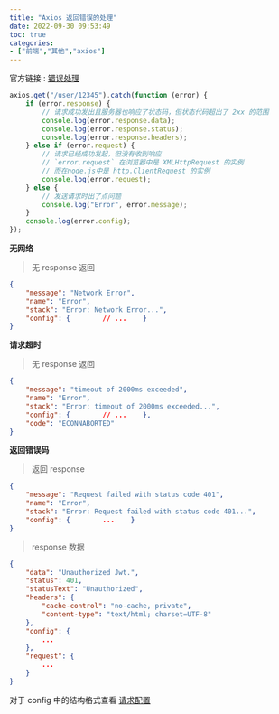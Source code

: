 ```yaml
---
title: "Axios 返回错误的处理"
date: 2022-09-30 09:53:49
toc: true
categories:
- ["前端","其他","axios"]
---
```


官方链接 : [错误处理](https://axios-http.com/zh/docs/handling_errors)



```javascript
axios.get("/user/12345").catch(function (error) {
    if (error.response) {
        // 请求成功发出且服务器也响应了状态码，但状态代码超出了 2xx 的范围
        console.log(error.response.data);
        console.log(error.response.status);
        console.log(error.response.headers);
    } else if (error.request) {
        // 请求已经成功发起，但没有收到响应
        // `error.request` 在浏览器中是 XMLHttpRequest 的实例
        // 而在node.js中是 http.ClientRequest 的实例
        console.log(error.request);
    } else {
        // 发送请求时出了点问题
        console.log("Error", error.message);
    }
    console.log(error.config);
});
```
**无网络**
> 无 response 返回

```json
{
    "message": "Network Error",
    "name": "Error",
    "stack": "Error: Network Error...",
    "config": {        // ...    }
}
```
**请求超时**
> 无 response 返回

```json
{
    "message": "timeout of 2000ms exceeded",
    "name": "Error",
    "stack": "Error: timeout of 2000ms exceeded...",
    "config": {        // ...    },
    "code": "ECONNABORTED"
}
```
**返回错误码**
> 返回 response

```json
{
    "message": "Request failed with status code 401",    
    "name": "Error",
    "stack": "Error: Request failed with status code 401...",
    "config": {        ...    }
}
```
> response 数据

```json
{
    "data": "Unauthorized Jwt.",
    "status": 401,
    "statusText": "Unauthorized",
    "headers": {
        "cache-control": "no-cache, private",
        "content-type": "text/html; charset=UTF-8"
    },
    "config": {
        ...
    },
    "request": {
        ...
    }
}
```
对于 config 中的结构格式查看 [请求配置](https://axios-http.com/zh/docs/req_config)

